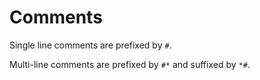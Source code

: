 # Comments

Single line comments are prefixed by `#`.

Multi-line comments are prefixed by `#*` and suffixed by `*#`.

